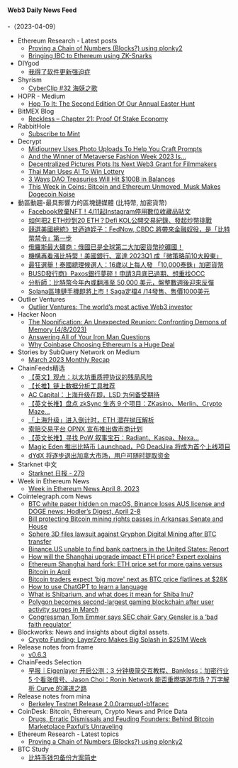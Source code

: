#### Web3 Daily News Feed
-（2023-04-09）

- Ethereum Research - Latest posts
  - [Proving a Chain of Numbers (Blocks?) using plonky2](https://ethresear.ch/t/proving-a-chain-of-numbers-blocks-using-plonky2/15246/1)
  - [Bringing IBC to Ethereum using ZK-Snarks](https://ethresear.ch/t/bringing-ibc-to-ethereum-using-zk-snarks/13634/22)
- DIYgod
  - [我得了软件更新强迫症](https://diygod.xlog.app/software-update)
- Shyrism
  - [CyberClip #32 海妖之歌](https://shyrz.me/cyberclip-32-siren-song/)
- HOPR - Medium
  - [Hop To It: The Second Edition Of Our Annual Easter Hunt](https://medium.com/hoprnet/hop-to-it-the-second-edition-of-our-annual-easter-hunt-af062889f516?source=rss----e2d690217e99---4)
- BitMEX Blog
  - [Reckless – Chapter 21: Proof Of Stake Economy](https://blog.bitmex.com/reckless-chapter-21/)
- RabbitHole
  - [Subscribe to Mint](https://rabbithole.mirror.xyz/0-GA4d0_wmLQRkFIAD2SvsN070Uu0DOZASW6MvKDVMM)
- Decrypt
  - [Midjourney Uses Photo Uploads To Help You Craft Prompts](https://decrypt.co/125746/midjourney-uses-photo-uploads-to-help-you-craft-prompts)
  - [And the Winner of Metaverse Fashion Week 2023 Is...](https://decrypt.co/125737/winner-decentraland-metaverse-fashion-week-2023)
  - [Decentralized Pictures Plots Its Next Web3 Grant for Filmmakers](https://decrypt.co/videos/live-events/WlVsgaOs/decentralized-pictures-plots-its-next-web3-grant-for-filmmakers)
  - [Thai Man Uses AI To Win Lottery](https://decrypt.co/125765/thai-man-uses-ai-to-win-lottery)
  - [3 Ways DAO Treasuries Will Hit $100B in Balances](https://decrypt.co/125709/dao-treasuries-hit-25-billion-what-comes-next)
  - [This Week in Coins: Bitcoin and Ethereum Unmoved, Musk Makes Dogecoin Noise](https://decrypt.co/125762/bitcoin-ethereum-shanghai-dogecoin-makes-noise)
- 動區動趨-最具影響力的區塊鏈媒體 (比特幣, 加密貨幣)
  - [Facebook放棄NFT！4/11起Instagram停用數位收藏品貼文](https://www.blocktempo.com/facebook-and-instagram-will-stop-supporting-nft-on-april-11/)
  - [如何把2 ETH炒到20 ETH？Defi KOL公開交易紀錄、發起炒幣挑戰](https://www.blocktempo.com/defi-researcher-louis-cooper-launched-2-to-20-eth-challenge/)
  - [競選美國總統》甘迺迪姪子：FedNow, CBDC 將帶來金融奴役，是「比特幣禁令」第一步](https://www.blocktempo.com/rfkjr-said-cbdcs-grease-the-slippery-slope-to-financial-slavery-and-political-tyranny/)
  - [俄羅斯最大礦商：俄國已是全球第二大加密貨幣挖礦國！](https://www.blocktempo.com/bitriver-says-russia-is-worlds-second-largest-crypto-miner/)
  - [機構再看漲比特幣！美國銀行、富達 2023Q1 成「微策略前10大股東」](https://www.blocktempo.com/bank-of-america-and-fidelity-became-top-10-share-holders-of-microstrategy/)
  - [最狂選舉！泰國總理候選人：16歲以上每人發 「10,000泰銖」加密貨幣](https://www.blocktempo.com/pheu-thai-party-candidate-proposed-to-airdrop-widely-10000-baht-in-crypto/)
  - [BUSD發行商》Paxos銀行夢碎！申請3月底已過期、想重找OCC](https://www.blocktempo.com/paxoss-national-banking-charter-application-expired-at-the-end-of-march/)
  - [分析師：比特幣今年內或翻漲至 50,000 美元，盤整數週後迎來反彈](https://www.blocktempo.com/current-pa-on-btc-looks-very-identical-to-2013-bear-market-bottom/)
  - [Solana區塊鏈手機即將上市！Saga定檔4 /14發售、售價1000美元](https://www.blocktempo.com/saga-is-scheduled-to-be-released-on-april-14/)
- Outlier Ventures
  - [Outlier Ventures: The world’s most active Web3 investor](https://outlierventures.io/outlier-ventures-the-worlds-most-active-web3-investor/)
- Hacker Noon
  - [The Noonification: An Unexpected Reunion: Confronting Demons of Memory (4/8/2023)](https://hackernoon.com/4-8-2023-noonification?source=rss)
  - [Answering All of Your Iron Man Questions](https://hackernoon.com/answering-all-of-your-iron-man-questions?source=rss)
  - [Why Coinbase Choosing Ethereum Is a Huge Deal](https://hackernoon.com/why-coinbase-choosing-ethereum-is-a-huge-deal?source=rss)
- Stories by SubQuery Network on Medium
  - [March 2023 Monthly Recap](https://subquery.medium.com/march-2023-monthly-recap-291e12b52061?source=rss-363112002081------2)
- ChainFeeds精选
  - [【英文】观点：以太坊重质押协议的残局风险](https://dataalways.substack.com/p/endgame-perils-of-restaking)
  - [【长推】链上数据分析工具推荐](https://twitter.com/BitcoinEmber/status/1644271709640605698)
  - [AC Capital：上海升级在即，LSD 为何备受期待](https://mp.weixin.qq.com/s/3ifz-p3LdcsnYGC_1XFLBQ)
  - [【英文长推】盘点 zkSync 生态 9 个项目：ZKasino、Merlin、Crypto Maze…](https://twitter.com/thehiddenmaze/status/1644408316087398400)
  - [「上海升级」进入倒计时，ETH 潜在抛压解析](https://medium.com/@EbunkerChinese/上海升级-进入倒计时-eth潜在抛压解析-b1621d73d098)
  - [索赔交易平台 OPNX 宣布推出做市商计划](https://support.opnx.com/en/articles/7235394-market-maker-program)
  - [【英文长推】寻找 PoW 叙事宝石：Radiant、Kaspa、Nexa…](https://twitter.com/fitforcrypto_/status/1642875587302653956)
  - [Magic Eden 推出比特币 Launchpad，PG DeadJira 将成为首个上线项目](https://twitter.com/MagicEden/status/1644435854470029314)
  - [dYdX 将逐步退出加拿大市场，用户可随时提取资金](https://dydx.exchange/blog/canada-wind-down)
- Starknet 中文
  - [Starknet 日报 - 279](https://starknetzh.substack.com/p/starknet-279)
- Week in Ethereum News
  - [Week in Ethereum News  April 8, 2023](https://weekinethereumnews.com/week-in-ethereum-news-april-8-2023/)
- Cointelegraph.com News
  - [BTC white paper hidden on macOS, Binance loses AUS license and DOGE news: Hodler’s Digest, April 2-8](https://cointelegraph.com/magazine/btc-white-paper-hidden-macos-binance-loses-aus-license-doge-news-hodlers-digest-april-2-8/)
  - [Bill protecting Bitcoin mining rights passes in Arkansas Senate and House](https://cointelegraph.com/news/bill-protecting-bitcoin-mining-rights-passes-in-arkansas-senate-and-house)
  - [Sphere 3D files lawsuit against Gryphon Digital Mining after BTC transfer](https://cointelegraph.com/news/sphere-3d-files-lawsuit-against-gryphon-digital-mining-after-btc-transfer)
  - [Binance.US unable to find bank partners in the United States: Report](https://cointelegraph.com/news/binance-us-unable-to-find-bank-partners-in-the-united-states-report)
  - [How will the Shanghai upgrade impact ETH price? Expert explains](https://cointelegraph.com/news/how-will-the-shanghai-upgrade-impact-eth-price-expert-explains)
  - [Ethereum Shanghai hard fork: ETH price set for more gains versus Bitcoin in April](https://cointelegraph.com/news/ethereum-shanghai-hard-fork-eth-price-set-for-more-gains-versus-bitcoin-in-april)
  - [Bitcoin traders expect 'big move' next as BTC price flatlines at $28K](https://cointelegraph.com/news/bitcoin-traders-expect-big-move-next-as-btc-price-flatlines-at-28k)
  - [How to use ChatGPT to learn a language](https://cointelegraph.com/news/how-to-use-chatgpt-to-learn-a-language)
  - [What is Shibarium, and what does it mean for Shiba Inu?](https://cointelegraph.com/explained/what-is-shibarium-and-what-does-it-mean-for-shiba-inu)
  - [Polygon becomes second-largest gaming blockchain after user activity surges in March](https://cointelegraph.com/news/polygon-becomes-second-largest-gaming-blockchain-after-user-activity-surges-in-march)
  - [Congressman Tom Emmer says SEC chair Gary Gensler is a ‘bad faith regulator’](https://cointelegraph.com/news/congressman-tom-emmer-says-sec-chair-gary-gensler-is-a-bad-faith-regulator)
- Blockworks: News and insights about digital assets.
  - [Crypto Funding: LayerZero Makes Big Splash in $251M Week](https://blockworks.co/news/layerzero-splashes-251m-week)
- Release notes from frame
  - [v0.6.3](https://github.com/floating/frame/releases/tag/v0.6.3)
- ChainFeeds Selection
  - [早报｜Eigenlayer 开启公测：3 分钟极简交互教程、Bankless：加密行业 5 个看涨信号、Jason Choi：Ronin Network 能否重燃链游市场？万字解析 Curve 的演进之路](https://chainfeeds.substack.com/p/eigenlayer-3-bankless-5-jason-choironin)
- Release notes from mina
  - [Berkeley Testnet Release 2.0.0rampup1-b1facec](https://github.com/MinaProtocol/mina/releases/tag/2.0.0rampup1-b1facec)
- CoinDesk: Bitcoin, Ethereum, Crypto News and Price Data
  - [Drugs, Erratic Dismissals and Feuding Founders: Behind Bitcoin Marketplace Paxful’s Unraveling](https://www.coindesk.com/tech/2023/04/08/drugs-erratic-dismissals-and-feuding-founders-behind-bitcoin-marketplace-paxfuls-unraveling/?utm_medium=referral&utm_source=rss&utm_campaign=headlines)
- Ethereum Research - Latest topics
  - [Proving a Chain of Numbers (Blocks?) using plonky2](https://ethresear.ch/t/proving-a-chain-of-numbers-blocks-using-plonky2/15246)
- BTC Study
  - [比特币钱包备份方案简史](https://www.btcstudy.org/2023/04/08/state-of-the-art-for-bitcoin-wallet-backups/)
